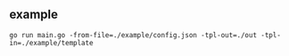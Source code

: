## example
`go run main.go -from-file=./example/config.json -tpl-out=./out -tpl-in=./example/template`
